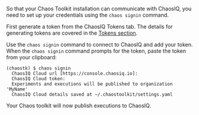 
So that your Chaos Toolkit installation can communicate with ChaosIQ, you need to set up your credentials using the `chaos signin` command.

First generate a token from the  ChaosIQ Tokens tab. The details for generating tokens are covered in the [Tokens section](/tokens).


Use the `chaos signin` command to connect to ChaosIQ and add your token. When the `chaos signin` command prompts for the token, paste the token from your clipboard:

```
(chaostk) $ chaos signin
  ChaosIQ Cloud url [https://console.chaosiq.io]:
  ChaosIQ Cloud token:
  Experiments and executions will be published to organization 'MyName'
  ChaosIQ Cloud details saved at ~/.chaostoolkit/settings.yaml
```

Your Chaos toolkit will now publish executions to ChaosIQ.
